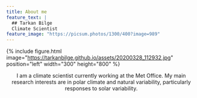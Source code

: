 ```yaml
---
title: About me
feature_text: |
  ## Tarkan Bilge
  Climate Scientist
feature_image: "https://picsum.photos/1300/400?image=989"
---
```



{% include figure.html image="https://tarkanbilge.github.io/assets/20200328_112932.jpg" position="left" width="300" height="800" %}

<div style="text-align: center" margin-left: 40px> I am a climate scientist currently working at the Met Office. My main research interests are in polar climate and natural variability, particularly responses to solar variability.  </div>
